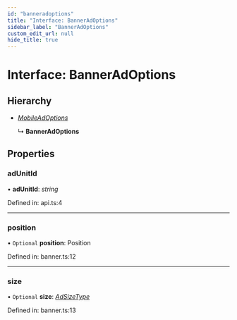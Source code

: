 ```yaml
---
id: "banneradoptions"
title: "Interface: BannerAdOptions"
sidebar_label: "BannerAdOptions"
custom_edit_url: null
hide_title: true
---
```


# Interface: BannerAdOptions

## Hierarchy

* [*MobileAdOptions*](../index.md#mobileadoptions)

  ↳ **BannerAdOptions**

## Properties

### adUnitId

• **adUnitId**: *string*

Defined in: api.ts:4

___

### position

• `Optional` **position**: Position

Defined in: banner.ts:12

___

### size

• `Optional` **size**: [*AdSizeType*](../enums/adsizetype.md)

Defined in: banner.ts:13

